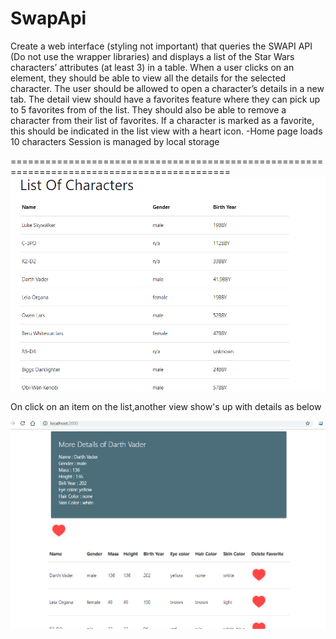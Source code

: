 # SwapApi
Create a web interface (styling not important) that queries the SWAPI API (Do not use the wrapper libraries) and displays a list of the Star Wars characters’ attributes (at least 3) in a table. When a user clicks on an element, they should be able to view all the details for the selected character. The user should be allowed to open a character’s details in a new tab. The detail view should have a favorites feature where they can pick up to 5 favorites from of the list. They should also be able to remove a character from their list of favorites. If a character is marked as a favorite, this should be indicated in the list view with a heart icon.
-Home page loads 10 characters 
Session is managed by local storage

============================================================================================
![alt text](https://github.com/collynes/SwapApi/blob/master/LIST.PNG)

On click on an item on the list,another view show's up with details as below


![alt text](https://github.com/collynes/SwapApi/blob/master/detail.PNG)
